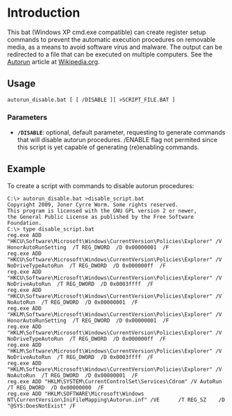 # Introduction #
This bat (Windows XP cmd.exe compatible) can create register setup commands to prevent the automatic execution procedures on removable media, as a means to avoid software virus and malware. The output can be redirected to a file that can be executed on multiple computers.
See the [Autorun](http://en.wikipedia.org/wiki/Autorun) article at [Wikipedia.org](http://wikipedia.org).
## Usage ##
```
autorun_disable.bat [ [ /DISABLE ][ >SCRIPT_FILE.BAT ]
```
### Parameters ###
  * **`/DISABLE`**: optional, default parameter, requesting to generate commands that will disable autorun procedures. /ENABLE flag not permited since this script is yet capable of generating (re)enabling commands.
## Example ##
To create a script with commands to disable autorun procedures:
```
C:\> autorun_disable.bat >disable_script.bat
Copyright 2009, Joner Cyrre Worm. Some rights reserved.
This program is licensed with the GNU GPL version 2 or newer,
the General Public License as published by the Free Software Foundation.
C:\> type disable_script.bat
reg.exe ADD "HKCU\Software\Microsoft\Windows\CurrentVersion\Policies\Explorer" /V HonorAutoRunSetting  /T REG_DWORD  /D 0x00000001  /F
reg.exe ADD "HKCU\Software\Microsoft\Windows\CurrentVersion\Policies\Explorer" /V NoDriveTypeAutoRun  /T REG_DWORD  /D 0x000000ff  /F
reg.exe ADD "HKCU\Software\Microsoft\Windows\CurrentVersion\Policies\Explorer" /V NoDriveAutoRun  /T REG_DWORD  /D 0x0003ffff  /F
reg.exe ADD "HKCU\Software\Microsoft\Windows\CurrentVersion\Policies\Explorer" /V NoAutoRun  /T REG_DWORD  /D 0x00000001  /F
reg.exe ADD "HKLM\Software\Microsoft\Windows\CurrentVersion\Policies\Explorer" /V HonorAutoRunSetting  /T REG_DWORD  /D 0x00000001  /F
reg.exe ADD "HKLM\Software\Microsoft\Windows\CurrentVersion\Policies\Explorer" /V NoDriveTypeAutoRun  /T REG_DWORD  /D 0x000000ff  /F
reg.exe ADD "HKLM\Software\Microsoft\Windows\CurrentVersion\Policies\Explorer" /V NoDriveAutoRun  /T REG_DWORD  /D 0x0003ffff  /F
reg.exe ADD "HKLM\Software\Microsoft\Windows\CurrentVersion\Policies\Explorer" /V NoAutoRun  /T REG_DWORD  /D 0x00000001  /F
reg.exe ADD "HKLM\SYSTEM\CurrentControlSet\Services\Cdrom" /V AutoRun  /T REG_DWORD  /D 0x00000000  /F
reg.exe ADD "HKLM\SOFTWARE\Microsoft\Windows NT\CurrentVersion\IniFileMapping\Autorun.inf" /VE      /T REG_SZ    /D "@SYS:DoesNotExist" /F

```